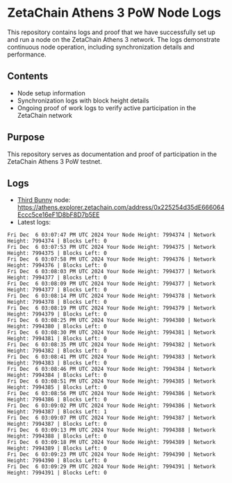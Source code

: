# ZetaChain Athens 3 PoW Node Logs
This repository contains logs and proof that we have successfully set up and run a node on the ZetaChain Athens 3 network. The logs demonstrate continuous node operation, including synchronization details and performance.

## Contents
- Node setup information
- Synchronization logs with block height details
- Ongoing proof of work logs to verify active participation in the ZetaChain network

## Purpose
This repository serves as documentation and proof of participation in the ZetaChain Athens 3 PoW testnet.

## Logs

- [Third Bunny](https://thirdbunny.xyz/) node: https://athens.explorer.zetachain.com/address/0x225254d35dE666064Eccc5ce16eF1D8bF8D7b5EE
- Latest logs:
```
Fri Dec  6 03:07:47 PM UTC 2024 Your Node Height: 7994374 | Network Height: 7994374 | Blocks Left: 0
Fri Dec  6 03:07:53 PM UTC 2024 Your Node Height: 7994375 | Network Height: 7994375 | Blocks Left: 0
Fri Dec  6 03:07:58 PM UTC 2024 Your Node Height: 7994376 | Network Height: 7994376 | Blocks Left: 0
Fri Dec  6 03:08:03 PM UTC 2024 Your Node Height: 7994377 | Network Height: 7994377 | Blocks Left: 0
Fri Dec  6 03:08:09 PM UTC 2024 Your Node Height: 7994377 | Network Height: 7994377 | Blocks Left: 0
Fri Dec  6 03:08:14 PM UTC 2024 Your Node Height: 7994378 | Network Height: 7994378 | Blocks Left: 0
Fri Dec  6 03:08:19 PM UTC 2024 Your Node Height: 7994379 | Network Height: 7994379 | Blocks Left: 0
Fri Dec  6 03:08:25 PM UTC 2024 Your Node Height: 7994380 | Network Height: 7994380 | Blocks Left: 0
Fri Dec  6 03:08:30 PM UTC 2024 Your Node Height: 7994381 | Network Height: 7994381 | Blocks Left: 0
Fri Dec  6 03:08:35 PM UTC 2024 Your Node Height: 7994382 | Network Height: 7994382 | Blocks Left: 0
Fri Dec  6 03:08:41 PM UTC 2024 Your Node Height: 7994383 | Network Height: 7994383 | Blocks Left: 0
Fri Dec  6 03:08:46 PM UTC 2024 Your Node Height: 7994384 | Network Height: 7994384 | Blocks Left: 0
Fri Dec  6 03:08:51 PM UTC 2024 Your Node Height: 7994385 | Network Height: 7994385 | Blocks Left: 0
Fri Dec  6 03:08:56 PM UTC 2024 Your Node Height: 7994386 | Network Height: 7994386 | Blocks Left: 0
Fri Dec  6 03:09:02 PM UTC 2024 Your Node Height: 7994386 | Network Height: 7994387 | Blocks Left: 1
Fri Dec  6 03:09:07 PM UTC 2024 Your Node Height: 7994387 | Network Height: 7994387 | Blocks Left: 0
Fri Dec  6 03:09:13 PM UTC 2024 Your Node Height: 7994388 | Network Height: 7994388 | Blocks Left: 0
Fri Dec  6 03:09:18 PM UTC 2024 Your Node Height: 7994389 | Network Height: 7994389 | Blocks Left: 0
Fri Dec  6 03:09:23 PM UTC 2024 Your Node Height: 7994390 | Network Height: 7994390 | Blocks Left: 0
Fri Dec  6 03:09:29 PM UTC 2024 Your Node Height: 7994391 | Network Height: 7994391 | Blocks Left: 0
```
